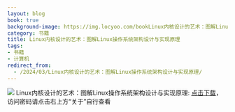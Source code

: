 ```yaml
---
layout: blog
book: true
background-image: https://img.locyoo.com/bookLinux内核设计的艺术：图解Linux操作系统架构设计与实现原理.jpg
category: 书籍
title: Linux内核设计的艺术：图解Linux操作系统架构设计与实现原理
tags:
- 书籍
- 计算机
redirect_from:
  - /2024/03/Linux内核设计的艺术：图解Linux操作系统架构设计与实现原理/
---
```

![](https://img.locyoo.com/bookLinux内核设计的艺术：图解Linux操作系统架构设计与实现原理.jpg)
Linux内核设计的艺术：图解Linux操作系统架构设计与实现原理: <a name = "ref1" href="https://url18.ctfile.com/f/50983618-1345402486-7f5676?p=3619">点击下载</a>，访问密码请点击右上方“关于”自行查看